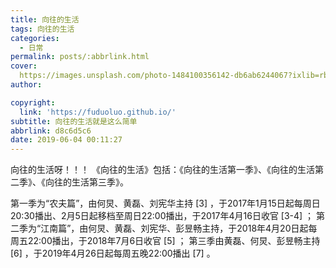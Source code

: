 ```yaml
---
title: 向往的生活
tags: 向往的生活
categories:
  - 日常
permalink: posts/:abbrlink.html
cover: 
  https://images.unsplash.com/photo-1484100356142-db6ab6244067?ixlib=rb-1.2.1&ixid=eyJhcHBfaWQiOjEyMDd9&auto=format&fit=crop&w=500&q=60
author: 

copyright:
  link: 'https://fuduoluo.github.io/'
subtitle: 向往的生活就是这么简单
abbrlink: d8c6d5c6
date: 2019-06-04 00:11:27
---
```


向往的生活呀！！！
《向往的生活》包括：《向往的生活第一季》、《向往的生活第二季》、《向往的生活第三季》。
<!--more-->
第一季为“农夫篇”，由何炅、黄磊、刘宪华主持 [3]  ，于2017年1月15日起每周日20:30播出、2月5日起移档至周日22:00播出，于2017年4月16日收官 [3-4]  ；
第二季为“江南篇”，由何炅、黄磊、刘宪华、彭昱畅主持，于2018年4月20日起每周五22:00播出，于2018年7月6日收官 [5]  ；
第三季由黄磊、何炅、彭昱畅主持 [6]  ，于2019年4月26日起每周五晚22:00播出 [7]  。

